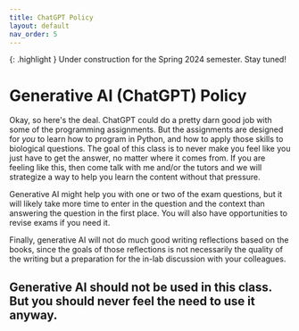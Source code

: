 ```yaml
---
title: ChatGPT Policy
layout: default
nav_order: 5
---
```


{: .highlight } Under construction for the Spring 2024 semester. Stay tuned!

# Generative AI (ChatGPT) Policy

Okay, so here's the deal. ChatGPT could do a pretty darn good job with some of the programming assignments. But the assignments are designed for _you_ to learn how to program in Python, and how to apply those skills to biological questions. The goal of this class is to never make you feel like you just have to get the answer, no matter where it comes from. If you are feeling like this, then come talk with me and/or the tutors and we will strategize a way to help you learn the content without that pressure.

Generative AI might help you with one or two of the exam questions, but it will likely take more time to enter in the question and the context than answering the question in the first place. You will also have opportunities to revise exams if you need it.

Finally, generative AI will not do much good writing reflections based on the books, since the goals of those reflections is not necessarily the quality of the writing but a preparation for the in-lab discussion with your colleagues.

## Generative AI should not be used in this class. But you should never feel the need to use it anyway.
